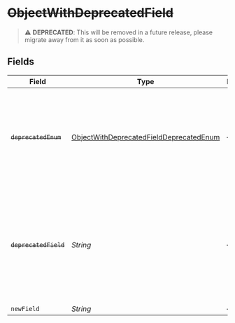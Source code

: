 # ~~ObjectWithDeprecatedField~~

> :warning: **DEPRECATED**: This will be removed in a future release, please migrate away from it as soon as possible.


## Fields

| Field                                                                                                                                         | Type                                                                                                                                          | Required                                                                                                                                      | Description                                                                                                                                   |
| --------------------------------------------------------------------------------------------------------------------------------------------- | --------------------------------------------------------------------------------------------------------------------------------------------- | --------------------------------------------------------------------------------------------------------------------------------------------- | --------------------------------------------------------------------------------------------------------------------------------------------- |
| ~~`deprecatedEnum`~~                                                                                                                          | [ObjectWithDeprecatedFieldDeprecatedEnum](../../models/shared/ObjectWithDeprecatedFieldDeprecatedEnum.md)                                     | :heavy_minus_sign:                                                                                                                            | : warning: ** DEPRECATED **: This will be removed in a future release, please migrate away from it as soon as possible.                       |
| ~~`deprecatedField`~~                                                                                                                         | *String*                                                                                                                                      | :heavy_minus_sign:                                                                                                                            | : warning: ** DEPRECATED **: This will be removed in a future release, please migrate away from it as soon as possible. Use newField instead. |
| `newField`                                                                                                                                    | *String*                                                                                                                                      | :heavy_minus_sign:                                                                                                                            | N/A                                                                                                                                           |